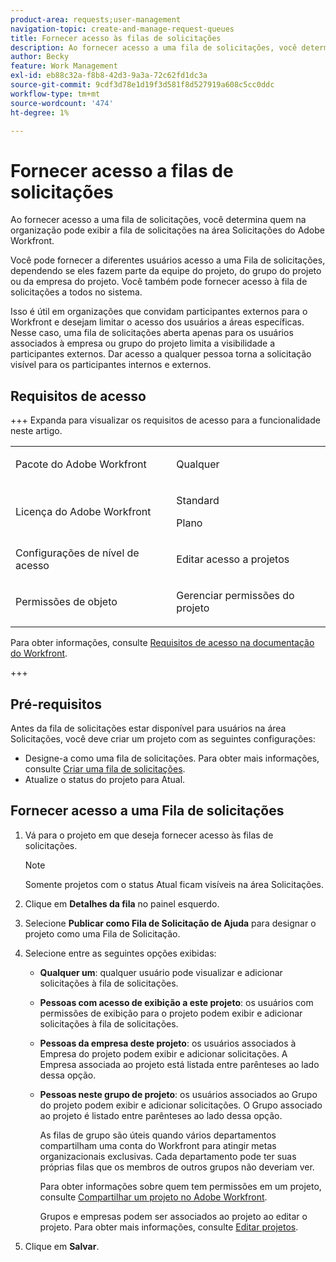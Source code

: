 ```yaml
---
product-area: requests;user-management
navigation-topic: create-and-manage-request-queues
title: Fornecer acesso às filas de solicitações
description: Ao fornecer acesso a uma fila de solicitações, você determina quem na organização pode exibir a fila de solicitações na área Solicitações do Adobe Workfront.
author: Becky
feature: Work Management
exl-id: eb88c32a-f8b8-42d3-9a3a-72c62fd1dc3a
source-git-commit: 9cdf3d78e1d19f3d581f8d527919a608c5cc0ddc
workflow-type: tm+mt
source-wordcount: '474'
ht-degree: 1%

---
```


# Fornecer acesso a filas de solicitações

<!-- Audited: 6/2025 -->

Ao fornecer acesso a uma fila de solicitações, você determina quem na organização pode exibir a fila de solicitações na área Solicitações do Adobe Workfront.

Você pode fornecer a diferentes usuários acesso a uma Fila de solicitações, dependendo se eles fazem parte da equipe do projeto, do grupo do projeto ou da empresa do projeto. Você também pode fornecer acesso à fila de solicitações a todos no sistema.

Isso é útil em organizações que convidam participantes externos para o Workfront e desejam limitar o acesso dos usuários a áreas específicas. Nesse caso, uma fila de solicitações aberta apenas para os usuários associados à empresa ou grupo do projeto limita a visibilidade a participantes externos. Dar acesso a qualquer pessoa torna a solicitação visível para os participantes internos e externos.

## Requisitos de acesso

+++ Expanda para visualizar os requisitos de acesso para a funcionalidade neste artigo.

<table style="table-layout:auto"> 
 <col> 
 <col> 
 <tbody> 
  <tr> 
   <td role="rowheader">Pacote do Adobe Workfront</td> 
   <td> <p>Qualquer </p> </td> 
  </tr> 
  <tr> 
   <td role="rowheader">Licença do Adobe Workfront</td> 
   <td> 
   <p>Standard </p>
   <p>Plano </p> </td> 
  </tr> 
  <tr> 
   <td role="rowheader">Configurações de nível de acesso</td> 
   <td> <p>Editar acesso a projetos</p> </td> 
  </tr> 
  <tr> 
   <td role="rowheader">Permissões de objeto</td> 
   <td> <p> Gerenciar permissões do projeto</p> </td> 
  </tr> 
 </tbody> 
</table>

Para obter informações, consulte [Requisitos de acesso na documentação do Workfront](/help/quicksilver/administration-and-setup/add-users/access-levels-and-object-permissions/access-level-requirements-in-documentation.md).

+++

## Pré-requisitos

Antes da fila de solicitações estar disponível para usuários na área Solicitações, você deve criar um projeto com as seguintes configurações:

* Designe-a como uma fila de solicitações. Para obter mais informações, consulte [Criar uma fila de solicitações](../../../manage-work/requests/create-and-manage-request-queues/create-request-queue.md).
* Atualize o status do projeto para Atual.

## Fornecer acesso a uma Fila de solicitações

1. Vá para o projeto em que deseja fornecer acesso às filas de solicitações.

   >[!NOTE]
   >
   >Somente projetos com o status Atual ficam visíveis na área Solicitações.

1. Clique em **Detalhes da fila** no painel esquerdo.
1. Selecione **Publicar como Fila de Solicitação de Ajuda** para designar o projeto como uma Fila de Solicitação.
1. Selecione entre as seguintes opções exibidas:

   * **Qualquer um**: qualquer usuário pode visualizar e adicionar solicitações à fila de solicitações.
   * **Pessoas com acesso de exibição a este projeto**: os usuários com permissões de exibição para o projeto podem exibir e adicionar solicitações à fila de solicitações.
   * **Pessoas da empresa deste projeto**: os usuários associados à Empresa do projeto podem exibir e adicionar solicitações. A Empresa associada ao projeto está listada entre parênteses ao lado dessa opção.
   * **Pessoas neste grupo de projeto**: os usuários associados ao Grupo do projeto podem exibir e adicionar solicitações. O Grupo associado ao projeto é listado entre parênteses ao lado dessa opção.

     As filas de grupo são úteis quando vários departamentos compartilham uma conta do Workfront para atingir metas organizacionais exclusivas. Cada departamento pode ter suas próprias filas que os membros de outros grupos não deveriam ver.

     Para obter informações sobre quem tem permissões em um projeto, consulte [Compartilhar um projeto no Adobe Workfront](../../../workfront-basics/grant-and-request-access-to-objects/share-a-project.md).

     Grupos e empresas podem ser associados ao projeto ao editar o projeto. Para obter mais informações, consulte [Editar projetos](../../../manage-work/projects/manage-projects/edit-projects.md).

1. Clique em **Salvar**.
